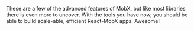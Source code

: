 These are a few of the advanced features of MobX, but like most libraries there is even more to uncover. With the tools you have now, you should be able to build scale-able, efficient React-MobX apps. Awesome!